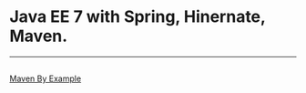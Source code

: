 # Java EE 7 with Spring, Hinernate, Maven.
----
##
[Maven By Example](http://books.sonatype.com/mvnex-book/reference/index.html)
